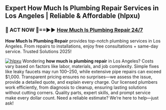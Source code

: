 ## Expert How Much Is Plumbing Repair Services in Los Angeles | Reliable & Affordable (hlpxu)  

<h3>🚿 ACT NOW 🌟==►► <a href="https://tinyurl.com/2ne6vx2x" rel="nofollow">How Much Is Plumbing Repair 24/7</a></h3>

**How Much Is Plumbing Repair** provides top-notch plumbing services in Los Angeles. From repairs to installations, enjoy free consultations + same-day service. Trusted Solutions 2025!

[![hlpxu](https://i.imgur.com/4PFF4AK.jpeg)](https://tinyurl.com/2ne6vx2x)
Wondering **how much is plumbing repair** in Los Angeles? Costs vary based on factors like labor, materials, and job complexity. Simple fixes like leaky faucets may run $100–$250, while extensive pipe repairs can exceed $1,000. Transparent pricing ensures no surprises—we assess the issue, provide a detailed quote, and explain every charge. Our licensed plumbers work efficiently, from diagnosis to cleanup, ensuring lasting solutions without cutting corners. Quality parts, expert skills, and prompt service make every dollar count. Need a reliable estimate? We’re here to help—just ask!